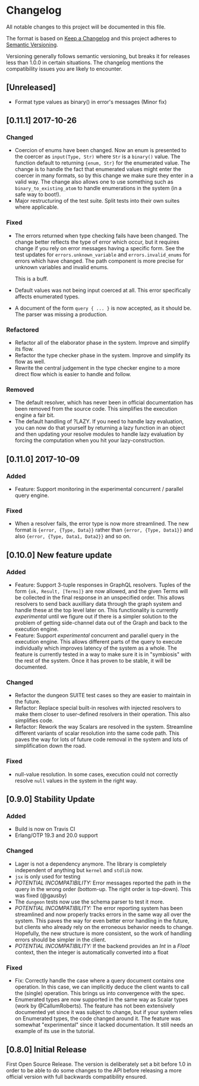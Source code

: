 # Changelog
All notable changes to this project will be documented in this file.

The format is based on [Keep a Changelog](http://keepachangelog.com/en/1.0.0/)
and this project adheres to [Semantic Versioning](http://semver.org/spec/v2.0.0.html).

Versioning generally follows semantic versioning, but breaks it for
releases less than 1.0.0 in certain situations. The changelog mentions
the compatibility issues you are likely to encounter.

## [Unreleased]
- Format type values as binary() in error's messages
  (Minor fix)

## [0.11.1] 2017-10-26

### Changed
- Coercion of enums have been changed. Now an enum is presented to the
  coercer as `input(Type, Str)` where `Str` is a `binary()` value.
  The function default to returning `{enum, Str}` for the enumerated
  value. The change is to handle the fact that enumerated values might
  enter the coercer in many formats, so by this change we make sure
  they enter in a valid way. The change also allows one to use
  something such as `binary_to_existing_atom` to handle enumerations
  in the system (in a safe way to boot!).
- Major restructuring of the test suite. Split tests into their own
  suites where applicable.

### Fixed
- The errors returned when type checking fails have been changed. The
  change better reflects the type of error which occur, but it
  requires change if you rely on error messages having a specific
  form. See the test updates for `errors.unknown_variable` and
  `errors.invalid_enums` for errors which have changed. The path
  component is more precise for unknown variables and invalid enums.

  This is a buff.
- Default values was not being input coerced at all. This error
  specifically affects enumerated types.
- A document of the form `query { ... }` is now accepted, as it should
  be. The parser was missing a production.

### Refactored
- Refactor all of the elaborator phase in the system. Improve and
  simplify its flow.
- Refactor the type checker phase in the system. Improve and simplify
  its flow as well.
- Rewrite the central judgement in the type checker engine to a more
  direct flow which is easier to handle and follow.

### Removed
- The default resolver, which has never been in official documentation
  has been removed from the source code. This simplifies the execution
  engine a fair bit.
- The default handling of ?LAZY. If you need to handle lazy
  evaluation, you can now do that yourself by returning a lazy
  function in an object and then updating your resolve modules to
  handle lazy evaluation by forcing the computation when you hit your
  lazy-construction.

## [0.11.0] 2017-10-09
### Added
- Feature: Support monitoring in the experimental concurrent /
  parallel query engine.

### Fixed
- When a resolver fails, the error type is now more
  streamlined. The new format is `{error, {Type, Data}}` rather than
  `{error, {Type, Data1}}` and also `{error, {Type, Data1, Data2}}`
  and so on.

## [0.10.0] New feature update
### Added
- Feature: Support 3-tuple responses in GraphQL resolvers. Tuples of the form
  `{ok, Result, [Terms]}` are now allowed, and the given Terms will
  be collected in the final response in an unspecified order. This
  allows resolvers to send back auxilliary data through the graph
  system and handle these at the top level later on. This
  functionality is currently *experimental* until we figure out if
  there is a simpler solution to the problem of getting side-channel
  data out of the Graph and back to the execution engine.
- Feature: Support *experimental* concurrent and parallel query in
  the execution engine. This allows different parts of the query to
  execute individually which improves latency of the system as a
  whole. The feature is currently tested in a way to make sure it is
  in "symbiosis" with the rest of the system. Once it has proven to
  be stable, it will be documented.

### Changed
- Refactor the dungeon SUITE test cases so they are easier to
  maintain in the future.
- Refactor: Replace special built-in resolves with injected resolvers to make
  them closer to user-defined resolvers in their operation. This
  also simplifies code.
- Refactor: Rework the way Scalars are resolved in the system. Streamline
  different variants of scalar resolution into the same code path.
  This paves the way for lots of future code removal in the system
  and lots of simplification down the road.

### Fixed
- null-value resolution. In some cases, execution could not
  correctly resolve `null` values in the system in the right way.

## [0.9.0] Stability Update

### Added
- Build is now on Travis CI
- Erlang/OTP 19.3 and 20.0 support

### Changed
- Lager is not a dependency anymore. The library is completely
  independent of anything but `kernel` and `stdlib` now.
- `jsx` is only used for testing
- *POTENTIAL INCOMPATIBILITY:* Error messages reported the path in the
  query in the wrong order (bottom-up. The right order is top-down).
  This was fixed (@gausby)
- The `dungeon` tests now use the schema parser to test it more.
- *POTENTIAL INCOMPATIBILITY:* The error reporting system has been
  streamlined and now properly tracks errors in the same way all
  over the system. This paves the way for even better error handling
  in the future, but clients who already rely on the erroneous
  behavior needs to change. Hopefully, the new structure is more
  consistent, so the work of handling errors should be simpler in
  the client.
- *POTENTIAL INCOMPATIBILITY:* If the backend provides an *Int* in
  a *Float* context, then the integer is automatically converted
  into a float

### Fixed
- Fix: Correctly handle the case where a query document contains one
  operation. In this case, we can implicitly deduce the client wants
  to call the (single) operation. This brings us into convergence
  with the spec.
- Enumerated types are now supported in the same way as Scalar types
  (work by @CallumRoberts). The feature has not been extensively
  documented yet since it was subject to change, but if your system
  relies on Enumerated types, the code changed around it. The
  feature was somewhat "experimental" since it lacked documentation.
  It still needs an example of its use in the tutorial.

## [0.8.0] Initial Release

First Open Source Release. The version is deliberately set a bit
before 1.0 in order to be able to do some changes to the API before
releasing a more official version with full backwards compatibility
ensured.

